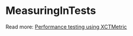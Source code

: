 # MeasuringInTests

Read more: [Performance testing using XCTMetric](https://augmentedcode.io/?p=1094)
